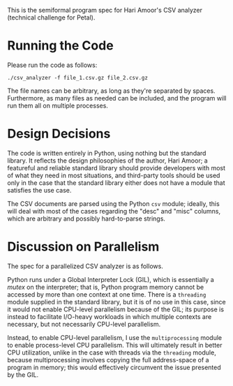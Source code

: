 This is the semiformal program spec for Hari Amoor's CSV analyzer (technical challenge for Petal).

# Running the Code

Please run the code as follows:

```
./csv_analyzer -f file_1.csv.gz file_2.csv.gz
```

The file names can be arbitrary, as long as they're separated by spaces. Furthermore, as many files as needed can be included, and the program will run them all on multiple processes.

# Design Decisions

The code is written entirely in Python, using nothing but the standard library. It reflects the design philosophies of the author, Hari Amoor; a featureful and reliable standard library should provide developers with most of what they need in most situations, and third-party tools should be used only in the case that the standard library either does not have a module that satisfies the use case.

The CSV documents are parsed using the Python `csv` module; ideally, this will deal with most of the cases regarding the "desc" and "misc" columns, which are arbitrary and possibly hard-to-parse strings.

# Discussion on Parallelism

The spec for a parallelized CSV analyzer is as follows.

Python runs under a Global Interpreter Lock (GIL), which is essentially a _mutex_ on the interpreter; that is, Python program memory cannot be accessed by more than one context at one time. There is a `threading` module supplied in the standard library, but it is of no use in this case, since it would not enable CPU-level parallelism because of the GIL; its purpose is instead to facilitate I/O-heavy workloads in which multiple contexts are necessary, but not necessarily CPU-level parallelism.

Instead, to enable CPU-level parallelism, I use the `multiprocessing` module to enable process-level CPU parallelism. This will ultimately result in better CPU utilization, unlike in the case with threads via the `threading` module, because multiprocessing involves copying the full address-space of a program in memory; this would effectively circumvent the issue presented by the GIL.
